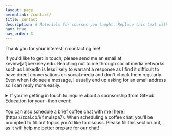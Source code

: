 ```yaml
---
layout: page
permalink: /contact/
title: contact
description: # Materials for courses you taught. Replace this text with your description.
nav: true
nav_order: 3
---
```


Thank you for your interest in contacting me!

If you'd like to get in touch, please send me an email at kevinw[at]berkeley.edu. Reaching out to me through social media networks such as LinkedIn is less likely to warrant a response as I find it difficult to have direct conversations on social media and don't check them regularly. Even when I do see a message, I usually end up asking for an email address so I can reply more easily.

<details>
<summary>If you're getting in touch to inquire about a sponsorship from GitHub Education for your -thon event:</summary>
<br>
Please let me know in your email how we can best support you and details of your event (number of attendees, venue, scheduling details, etc). Ideally, reach out at least 1-2 months before your event as setting up sponsorships take time.
</details>
<br>
You can also schedule a brief coffee chat with me [here](https://zcal.co/i/4muIspa7). When scheduling a coffee chat, you'll be prompted to fill out topics you'd like to discuss. Please fill this section out, as it will help me better prepare for our chat!



